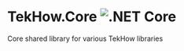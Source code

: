 # TekHow.Core ![.NET Core](https://github.com/dynamiclynk/TekHow.Core/workflows/.NET%20Core/badge.svg)
Core shared library for various TekHow libraries
